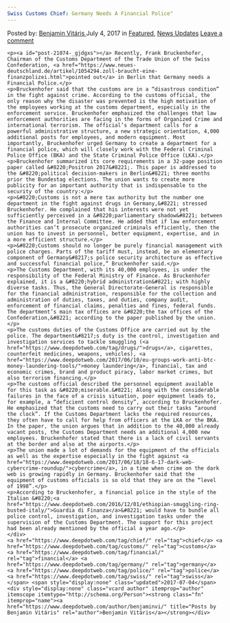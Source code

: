 ```yaml
---
Swiss Customs Chief: Germany Needs A Financial Police"
---
```

<article class="post-listing post-21074 post type-post status-publish format-standard has-post-thumbnail hentry  tag-chief tag-customs tag-financial tag-germany tag-police tag-swiss">
    <div class="post-inner">
        <span>Posted by: <a href="https://www.deepdotweb.com/author/benjaminvi/" title="">Benjamin Vitáris </a></span>
    <span>July 4, 2017</span>
    <span>in <a href="https://www.deepdotweb.com/category/deepdot-news/" rel="category tag">Featured</a>, <a href="https://www.deepdotweb.com/category/news-updates/" rel="category tag">News Updates</a></span>
    <span><a href="https://www.deepdotweb.com/2017/07/04/swiss-customs-chief-germany-needs-financial-police/#respond">Leave a comment</a></span>
    </p>
    <div class="clear"></div>
    
    <p><a id="post-21074-_gjdgxs"></a> Recently, Frank Bruckenhofer, Chairman of the Customs Department of the Trade Union of the Swiss Confederation, <a href="https://www.neues-deutschland.de/artikel/1054294.zoll-braucht-eine-finanzpolizei.html">pointed out</a> in Berlin that Germany needs a Financial Police.</p>
    <p>Bruckenhofer said that the customs are in a “disastrous condition” in the fight against crime. According to the customs official, the only reason why the disaster was prevented is the high motivation of the employees working at the customs department, especially in the enforcement service. Bruckenhofer emphasized the challenges that law enforcement authorities are facing in the forms of Organized Crime and international terrorism. The official’s department calls for a powerful administrative structure, a new strategic orientation, 4,000 additional posts for employees, and modern equipment. Most importantly, Bruckenhofer urged Germany to create a department for a financial police, which will closely work with the Federal Criminal Police Office (BKA) and the State Criminal Police Office (LKA).</p>
    <p>Bruckenhofer summarized its core requirements in a 32-page position paper called &#8220;Positron 2017&#8221;. This paper is addressed to the &#8220;political decision-makers in Berlin&#8221; three months prior the Bundestag elections. The union wants to create more publicity for an important authority that is indispensable to the security of the country:</p>
    <p>&#8220;Customs is not a mere tax authority but the number one department in the fight against drugs in Germany,&#8221; stressed Bruckenhofer. He complained that his interests were not yet sufficiently perceived in a &#8220;parliamentary shadow&#8221; between the Finance and Internal Committee. He added that if law enforcement authorities can’t prosecute organized criminals efficiently, then the union has to invest in personnel, better equipment, expertise, and in a more efficient structure.</p>
    <p>&#8220;Customs should no longer be purely financial management with police charges. Parts of the tariff must, instead, be an elementary component of Germany&#8217;s police security architecture as effective and successful financial police,” Bruckenhofer said.</p>
    <p>The Customs Department, with its 40,000 employees, is under the responsibility of the Federal Ministry of Finance. As Bruckenhofer explained, it is a &#8220;hybrid administration&#8221; with highly diverse tasks. Thus, the General Directorate-General is responsible for the financial administration, responsible for the collection and administration of duties, taxes, and duties, company audit, enforcement of financial claims, penalties and fines, federal funds. The department’s main tax offices are &#8220;the tax offices of the Confederation,&#8221; according to the paper published by the union.</p>
    <p>The customs duties of the Customs Office are carried out by the police. The department&#8217;s duty is the control, investigation and investigation services to tackle smuggling (<a href="https://www.deepdotweb.com/tag/drugs/">drugs</a>, cigarettes, counterfeit medicines, weapons, vehicles), <a href="https://www.deepdotweb.com/2017/06/10/eu-groups-work-anti-btc-money-laundering-tools/">money laundering</a>, financial, tax and economic crimes, brand and product piracy, labor market crimes, but also terrorism financing.</p>
    <p>The customs official described the personnel equipment available for this task as &#8220;miserable.&#8221; Along with the considerable failures in the face of a crisis situation, poor equipment leads to, for example, a “deficient control density”, according to Bruckenhofer. He emphasized that the customs need to carry out their tasks “around the clock”. If the Customs Department lacks the required resources, they often have to call for help from officers at the LKA or the BKA. In the paper, the union argues that in addition to the 40,000 already vacant posts, the Customs Department needs an additional 4,000 new employees. Bruckenhofer stated that there is a lack of civil servants at the border and also at the airports.</p>
    <p>The union made a lot of demands for the equipment of the officials as well as the expertise especially in the fight against <a href="https://www.deepdotweb.com/2017/06/18/18-6-17-dark-web-cybercrime-roundup/">cybercrime</a>, in a time when crime on the dark web is growing rapidly in Germany. Bruckenhofer said that the equipment of customs officials is so old that they are on the “level of 1998”.</p>
    <p>According to Bruckenhofer, a financial police in the style of the Italian &#8220;<a href="https://www.deepdotweb.com/2016/12/01/ethiopian-smuggling-ring-busted-italy/">Guardia di Finanza</a>&#8221; would have to bundle all police control, investigation, and investigation tasks under the supervision of the Customs Department. The support for this project had been already mentioned by the official a year ago.</p>
    </div>
    <a href="https://www.deepdotweb.com/tag/chief/" rel="tag">chief</a> <a href="https://www.deepdotweb.com/tag/customs/" rel="tag">customs</a> <a href="https://www.deepdotweb.com/tag/financial/" rel="tag">financial</a> <a href="https://www.deepdotweb.com/tag/germany/" rel="tag">germany</a> <a href="https://www.deepdotweb.com/tag/police/" rel="tag">police</a> <a href="https://www.deepdotweb.com/tag/swiss/" rel="tag">swiss</a></span> <span style="display:none" class="updated">2017-07-04</span>
    <div style="display:none" class="vcard author" itemprop="author" itemscope itemtype="http://schema.org/Person"><strong class="fn" itemprop="name"><a href="https://www.deepdotweb.com/author/benjaminvi/" title="Posts by Benjamin Vitáris" rel="author">Benjamin Vitáris</a></strong></div>
    
